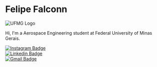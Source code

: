 # Felipe Falconn

![UFMG Logo](https://upload.wikimedia.org/wikipedia/commons/4/4f/Logo_UFMG.svg)

Hi, I'm a Aerospace Engineering student at Federal University of Minas Gerais.

[![Instagram Badge](https://img.shields.io/badge/-@felipefalconn-0D1117?style=flat-square&labelColor=0D1117&logo=instagram&logoColor=white&link=https://instagram.com/felipefalconn)](https://instagram.com/felipefalconn)  
[![Linkedin Badge](https://img.shields.io/badge/-Felipe%20Falconn-0D1117?style=flat-square&logo=Linkedin&logoColor=white&link=https://www.linkedin.com/in/felipe-pereira-alves-6296041b0/)](https://www.linkedin.com/in/felipe-pereira-alves-6296041b0/)  
[![Gmail Badge](https://img.shields.io/badge/-felipealves0957%40gmail.com-0D1117?style=flat-square&logo=Gmail&logoColor=white&link=mailto:felipealves0957@gmail.com)](mailto:felipealves0957@gmail.com)  

